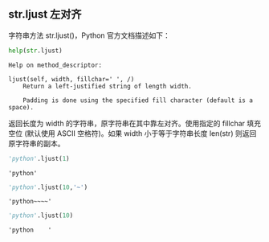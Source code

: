 ## str.ljust 左对齐

字符串方法 str.ljust()，Python 官方文档描述如下：


```python
help(str.ljust)
```

    Help on method_descriptor:
    
    ljust(self, width, fillchar=' ', /)
        Return a left-justified string of length width.
        
        Padding is done using the specified fill character (default is a space).
    
    

返回长度为 width 的字符串，原字符串在其中靠左对齐。使用指定的 fillchar 填充空位 (默认使用 ASCII 空格符)。如果 width 小于等于字符串长度 len(str) 则返回原字符串的副本。


```python
'python'.ljust(1)
```




    'python'




```python
'python'.ljust(10,'~')
```




    'python~~~~'




```python
'python'.ljust(10)
```




    'python    '


